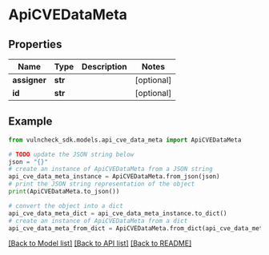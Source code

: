 # ApiCVEDataMeta


## Properties

Name | Type | Description | Notes
------------ | ------------- | ------------- | -------------
**assigner** | **str** |  | [optional] 
**id** | **str** |  | [optional] 

## Example

```python
from vulncheck_sdk.models.api_cve_data_meta import ApiCVEDataMeta

# TODO update the JSON string below
json = "{}"
# create an instance of ApiCVEDataMeta from a JSON string
api_cve_data_meta_instance = ApiCVEDataMeta.from_json(json)
# print the JSON string representation of the object
print(ApiCVEDataMeta.to_json())

# convert the object into a dict
api_cve_data_meta_dict = api_cve_data_meta_instance.to_dict()
# create an instance of ApiCVEDataMeta from a dict
api_cve_data_meta_from_dict = ApiCVEDataMeta.from_dict(api_cve_data_meta_dict)
```
[[Back to Model list]](../README.md#documentation-for-models) [[Back to API list]](../README.md#documentation-for-api-endpoints) [[Back to README]](../README.md)


